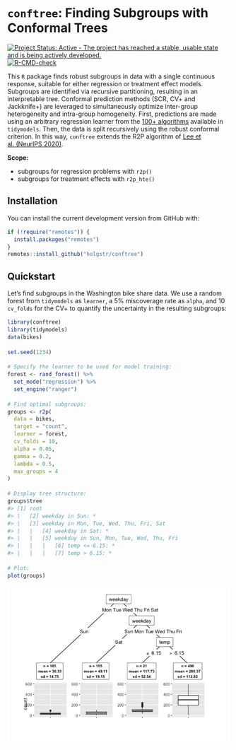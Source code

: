 
<!-- README.md is generated from README.Rmd. Please edit that file -->

# **`conftree`**: Finding Subgroups with Conformal Trees

<!-- badges: start -->

[![Project Status: Active - The project has reached a stable, usable
state and is being actively
developed.](https://www.repostatus.org/badges/latest/active.svg)](https://www.repostatus.org/#active)
[![R-CMD-check](https://github.com/holgstr/conftree/actions/workflows/R-CMD-check.yaml/badge.svg)](https://github.com/holgstr/conftree/actions/workflows/R-CMD-check.yaml)
<!-- badges: end -->

This `R` package finds robust subgroups in data with a single continuous
response, suitable for either regression or treatment effect models.
Subgroups are identified via recursive partitioning, resulting in an
interpretable tree. Conformal prediction methods (SCR, CV+ and
Jackknife+) are leveraged to simultaneously optimize inter-group
heterogeneity and intra-group homogeneity. First, predictions are made
using an arbitrary regression learner from the [100+
algorithms](https://www.tidymodels.org/find/parsnip/) available in
`tidymodels`. Then, the data is split recursively using the robust
conformal criterion. In this way, `conftree` extends the R2P algorithm
of [Lee et al. (NeurIPS
2020)](https://proceedings.neurips.cc/paper/2020/hash/1819020b02e926785cf3be594d957696-Abstract.html).

**Scope:**

- subgroups for regression problems with `r2p()`
- subgroups for treatment effects with `r2p_hte()`

## Installation

You can install the current development version from GitHub with:

``` r
if (!require("remotes")) {
  install.packages("remotes")
}
remotes::install_github("holgstr/conftree")
```

## Quickstart

Let’s find subgroups in the Washington bike share data. We use a random
forest from `tidymodels` as `learner`, a 5% miscoverage rate as `alpha`,
and 10 `cv_folds` for the CV+ to quantify the uncertainty in the
resulting subgroups:

``` r
library(conftree)
library(tidymodels)
data(bikes)

set.seed(1234)

# Specify the learner to be used for model training:
forest <- rand_forest() %>%
  set_mode("regression") %>%
  set_engine("ranger")

# Find optimal subgroups:
groups <- r2p(
  data = bikes,
  target = "count",
  learner = forest,
  cv_folds = 10,
  alpha = 0.05,
  gamma = 0.2,
  lambda = 0.5,
  max_groups = 4
)

# Display tree structure:
groups$tree
#> [1] root
#> |   [2] weekday in Sun: *
#> |   [3] weekday in Mon, Tue, Wed, Thu, Fri, Sat
#> |   |   [4] weekday in Sat: *
#> |   |   [5] weekday in Sun, Mon, Tue, Wed, Thu, Fri
#> |   |   |   [6] temp <= 6.15: *
#> |   |   |   [7] temp > 6.15: *

# Plot:
plot(groups)
```

![](man/figures/unnamed-chunk-2-1.png)<!-- -->

